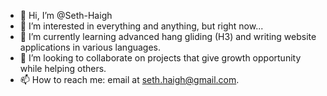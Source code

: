 - 👋 Hi, I’m @Seth-Haigh
- 👀 I’m interested in everything and anything, but right now...
- 🌱 I’m currently learning advanced hang gliding (H3) and writing website applications in various languages. 
- 💞️ I’m looking to collaborate on projects that give growth opportunity while helping others. 
- 📫 How to reach me:  email at seth.haigh@gmail.com.

<!---
Seth-Haigh/Seth-Haigh is a ✨ special ✨ repository because its `README.md` (this file) appears on your GitHub profile.
You can click the Preview link to take a look at your changes.
--->
